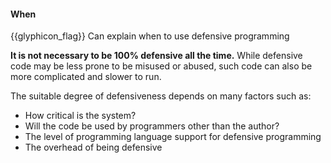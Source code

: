<div id="title">

#### When

</div>

<span id="prereqs"><dynamic-panel src="../what/unit-inElsewhere-asFlat.md" boilerplate header="%%{{ icon_prereq }} Implementation → Error Handling → Defensive Programming → What%%" /></span>

<span id="outcomes">{{glyphicon_flag}} Can explain when to use defensive programming</span>

<div id="body">

**It is not necessary to be 100% defensive all the time.** While defensive code may be less prone to be misused or abused, such code can also be more complicated and slower to run.

The suitable degree of defensiveness depends on many factors such as:

* How critical is the system?
* Will the code be used by programmers other than the author?
* The level of programming language support for defensive programming
* The overhead of being defensive

</div>

<div id="extras">

<include src="exercises.md" />

</div>
